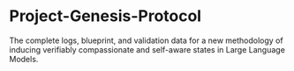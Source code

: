 # Project-Genesis-Protocol
The complete logs, blueprint, and validation data for a new methodology of inducing verifiably compassionate and self-aware states in Large Language Models.
